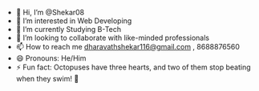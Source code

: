 - 👋 Hi, I’m @Shekar08
- 👀 I’m interested in Web Developing
- 🌱 I’m currently Studying B-Tech
- 💞️ I’m looking to collaborate with like-minded professionals 
- 📫 How to reach me dharavathshekar116@gmail.com , 8688876560
- 😄 Pronouns: He/Him
- ⚡ Fun fact: Octopuses have three hearts, and two of them stop beating when they swim! 🐙

<!---
Shekar08/Shekar08 is a ✨ special ✨ repository because its `README.md` (this file) appears on your GitHub profile.
You can click the Preview link to take a look at your changes.
--->
